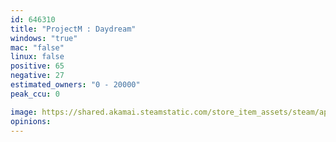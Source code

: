 ```yaml
---
id: 646310
title: "ProjectM : Daydream"
windows: "true"
mac: "false"
linux: false
positive: 65
negative: 27
estimated_owners: "0 - 20000"
peak_ccu: 0

image: https://shared.akamai.steamstatic.com/store_item_assets/steam/apps/646310/header.jpg?t=1504775296
opinions:
---
```


